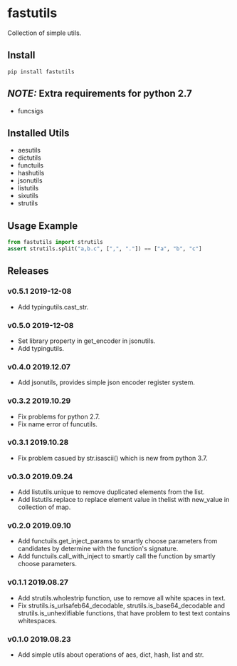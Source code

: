 # fastutils

Collection of simple utils.

## Install

```shell
pip install fastutils
```

## *NOTE:* Extra requirements for python 2.7

- funcsigs

## Installed Utils

- aesutils
- dictutils
- functuils
- hashutils
- jsonutils
- listutils
- sixutils
- strutils

## Usage Example

```python
from fastutils import strutils
assert strutils.split("a,b.c", [",", "."]) == ["a", "b", "c"]
```



## Releases

### v0.5.1 2019-12-08

- Add typingutils.cast_str.

### v0.5.0 2019-12-08

- Set library property in get_encoder in jsonutils.
- Add typingutils.

### v0.4.0 2019.12.07

- Add jsonutils, provides simple json encoder register system.

### v0.3.2 2019.10.29

- Fix problems for python 2.7.
- Fix name error of funcutils.

### v0.3.1 2019.10.28

- Fix problem casued by str.isascii() which is new from python 3.7.

### v0.3.0 2019.09.24

- Add listutils.unique to remove duplicated elements from the list.
- Add listutils.replace to replace element value in thelist with new_value in collection of map.

### v0.2.0 2019.09.10

- Add functuils.get_inject_params to smartly choose parameters from candidates by determine with the function's signature.
- Add functuils.call_with_inject to smartly call the function by smartly choose parameters.

### v0.1.1 2019.08.27

- Add strutils.wholestrip function, use to remove all white spaces in text.
- Fix strutils.is_urlsafeb64_decodable, strutils.is_base64_decodable and strutils.is_unhexlifiable functions, that have problem to test text contains whitespaces.

### v0.1.0 2019.08.23

- Add simple utils about operations of aes, dict, hash, list and str.
